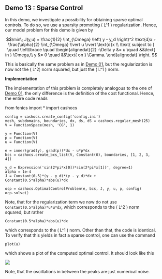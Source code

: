 ## Demo 13 : Sparse Control

In this demo, we investigate a possibility for obtaining sparse optimal controls.
To do so, we use a sparsity promoting \( L^1 \) regularization. Hence, our model problem
for this demo is given by

$$\min\; J(y,u) = \frac{1}{2} \int_{\Omega} \left( y - y_d \right)^2 \text{d}x + \frac{\alpha}{2} \int_{\Omega} \lvert u \rvert \text{d}x \\
\text{ subject to } \quad \left\lbrace \quad
\begin{alignedat}{2}
-\Delta y &= u \quad &&\text{ in } \Omega,\\
y &= 0 \quad &&\text{ on } \Gamma.
\end{alignedat} \right.
$$

This is basically the same problem as in [Demo 01](#demo-01-basics), but the regularization is now not the \( L^2\) norm squared, but just the \( L^1 \) norm.


**Implementation**

The implementation of this problem is completely analogous to the one of [Demo 01](#demo-01-basics), the only difference is the definition of the cost functional. Hence, the entire code reads

from fenics import *
import cashocs



    config = cashocs.create_config('config.ini')
    mesh, subdomains, boundaries, dx, ds, dS = cashocs.regular_mesh(25)
    V = FunctionSpace(mesh, 'CG', 1)

    y = Function(V)
    p = Function(V)
    u = Function(V)

    e = inner(grad(y), grad(p))*dx - u*p*dx
    bcs = cashocs.create_bcs_list(V, Constant(0), boundaries, [1, 2, 3, 4])

    y_d = Expression('sin(2*pi*x[0])*sin(2*pi*x[1])', degree=1)
    alpha = 1e-4
    J = Constant(0.5)*(y - y_d)*(y - y_d)*dx + Constant(0.5*alpha)*abs(u)*dx

    ocp = cashocs.OptimalControlProblem(e, bcs, J, y, u, p, config)
    ocp.solve()

Note, that for the regularization term we now do not use `Constant(0.5*alpha)*u*u*dx`,
which corresponds to the \( L^2 \) norm squared, but rather

    Constant(0.5*alpha)*abs(u)*dx

which corresponds to the \( L^1 \) norm. Other than that, the code is identical. To
verify that this yields in fact a sparse control, one can use the command

    plot(u)

which shows a plot of the computed optimal control. It should look like this

![](./img/optimal_control/13_sparse_control.png)


Note, that the oscillations in between the peaks are just numerical noise.
